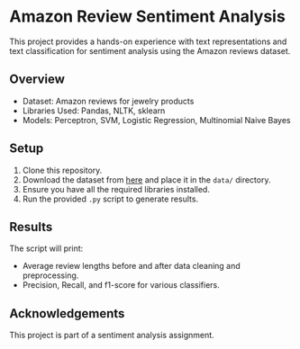 # Amazon Review Sentiment Analysis

This project provides a hands-on experience with text representations and text classification for sentiment analysis using the Amazon reviews dataset. 

## Overview

- Dataset: Amazon reviews for jewelry products
- Libraries Used: Pandas, NLTK, sklearn
- Models: Perceptron, SVM, Logistic Regression, Multinomial Naive Bayes

## Setup

1. Clone this repository.
2. Download the dataset from [here](https://s3.amazonaws.com/amazon-reviews-pds/tsv/amazon_reviews_us_Beauty_v1_00.tsv.gz) and place it in the `data/` directory.
3. Ensure you have all the required libraries installed.
4. Run the provided `.py` script to generate results.

## Results

The script will print:
- Average review lengths before and after data cleaning and preprocessing.
- Precision, Recall, and f1-score for various classifiers.

## Acknowledgements

This project is part of a sentiment analysis assignment.
